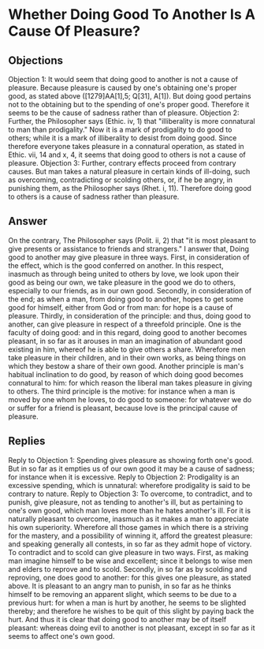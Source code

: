 # Whether Doing Good To Another Is A Cause Of Pleasure?
## Objections
Objection 1: It would seem that doing good to another is not a cause of pleasure. Because pleasure is caused by one's obtaining one's proper good, as stated above ([1279]AA[1],5; Q[31], A[1]). But doing good pertains not to the obtaining but to the spending of one's proper good. Therefore it seems to be the cause of sadness rather than of pleasure.
Objection 2: Further, the Philosopher says (Ethic. iv, 1) that "illiberality is more connatural to man than prodigality." Now it is a mark of prodigality to do good to others; while it is a mark of illiberality to desist from doing good. Since therefore everyone takes pleasure in a connatural operation, as stated in Ethic. vii, 14 and x, 4, it seems that doing good to others is not a cause of pleasure.
Objection 3: Further, contrary effects proceed from contrary causes. But man takes a natural pleasure in certain kinds of ill-doing, such as overcoming, contradicting or scolding others, or, if he be angry, in punishing them, as the Philosopher says (Rhet. i, 11). Therefore doing good to others is a cause of sadness rather than pleasure.
## Answer
On the contrary, The Philosopher says (Polit. ii, 2) that "it is most pleasant to give presents or assistance to friends and strangers."
I answer that, Doing good to another may give pleasure in three ways. First, in consideration of the effect, which is the good conferred on another. In this respect, inasmuch as through being united to others by love, we look upon their good as being our own, we take pleasure in the good we do to others, especially to our friends, as in our own good. Secondly, in consideration of the end; as when a man, from doing good to another, hopes to get some good for himself, either from God or from man: for hope is a cause of pleasure. Thirdly, in consideration of the principle: and thus, doing good to another, can give pleasure in respect of a threefold principle. One is the faculty of doing good: and in this regard, doing good to another becomes pleasant, in so far as it arouses in man an imagination of abundant good existing in him, whereof he is able to give others a share. Wherefore men take pleasure in their children, and in their own works, as being things on which they bestow a share of their own good. Another principle is man's habitual inclination to do good, by reason of which doing good becomes connatural to him: for which reason the liberal man takes pleasure in giving to others. The third principle is the motive: for instance when a man is moved by one whom he loves, to do good to someone: for whatever we do or suffer for a friend is pleasant, because love is the principal cause of pleasure.
## Replies
Reply to Objection 1: Spending gives pleasure as showing forth one's good. But in so far as it empties us of our own good it may be a cause of sadness; for instance when it is excessive.
Reply to Objection 2: Prodigality is an excessive spending, which is unnatural: wherefore prodigality is said to be contrary to nature.
Reply to Objection 3: To overcome, to contradict, and to punish, give pleasure, not as tending to another's ill, but as pertaining to one's own good, which man loves more than he hates another's ill. For it is naturally pleasant to overcome, inasmuch as it makes a man to appreciate his own superiority. Wherefore all those games in which there is a striving for the mastery, and a possibility of winning it, afford the greatest pleasure: and speaking generally all contests, in so far as they admit hope of victory. To contradict and to scold can give pleasure in two ways. First, as making man imagine himself to be wise and excellent; since it belongs to wise men and elders to reprove and to scold. Secondly, in so far as by scolding and reproving, one does good to another: for this gives one pleasure, as stated above. It is pleasant to an angry man to punish, in so far as he thinks himself to be removing an apparent slight, which seems to be due to a previous hurt: for when a man is hurt by another, he seems to be slighted thereby; and therefore he wishes to be quit of this slight by paying back the hurt. And thus it is clear that doing good to another may be of itself pleasant: whereas doing evil to another is not pleasant, except in so far as it seems to affect one's own good.